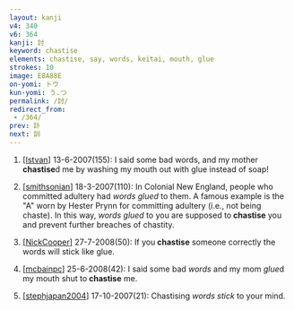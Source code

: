 ```yaml
---
layout: kanji
v4: 340
v6: 364
kanji: 討
keyword: chastise
elements: chastise, say, words, keitai, mouth, glue
strokes: 10
image: E8A88E
on-yomi: トウ
kun-yomi: う.つ
permalink: /討/
redirect_from:
 - /364/
prev: 訃
next: 訓
---
```


1) [<a href="http://kanji.koohii.com/profile/Istvan">Istvan</a>] 13-6-2007(155): I said some bad words, and my mother<strong> chastise</strong>d me by washing my mouth out with glue instead of soap!

2) [<a href="http://kanji.koohii.com/profile/smithsonian">smithsonian</a>] 18-3-2007(110): In Colonial New England, people who committed adultery had <em>words</em> <em>glued</em> to them. A famous example is the &quot;A&quot; worn by Hester Prynn for committing adultery (i.e., not being chaste). In this way, <em>words</em> <em>glued</em> to you are supposed to<strong> chastise</strong> you and prevent further breaches of chastity.

3) [<a href="http://kanji.koohii.com/profile/NickCooper">NickCooper</a>] 27-7-2008(50): If you<strong> chastise</strong> someone correctly the words will stick like glue.

4) [<a href="http://kanji.koohii.com/profile/mcbainpc">mcbainpc</a>] 25-6-2008(42): I said some bad <em>words</em> and my mom <em>glue</em>d my mouth shut to<strong> chastise</strong> me.

5) [<a href="http://kanji.koohii.com/profile/stephjapan2004">stephjapan2004</a>] 17-10-2007(21): Chastising <em>words</em> <em>stick</em> to your mind.

